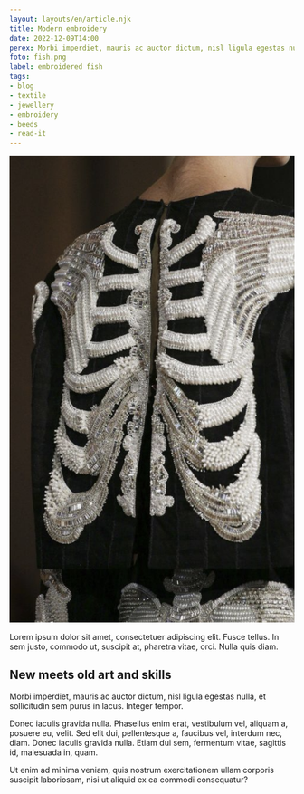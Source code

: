 ```yaml
---
layout: layouts/en/article.njk
title: Modern embroidery
date: 2022-12-09T14:00
perex: Morbi imperdiet, mauris ac auctor dictum, nisl ligula egestas nulla, et sollicitudin sem purus in lacus. Integer tempor.
foto: fish.png
label: embroidered fish
tags: 
- blog
- textile
- jewellery
- embroidery
- beeds
- read-it
---
```

<div class="blog-photo">
<img class="blog-gallery__item" src="/images/skulls/skeleton-sweater.png" alt="skeleton sweater">
</div>

Lorem ipsum dolor sit amet, consectetuer adipiscing elit. Fusce tellus. In sem justo, commodo ut, suscipit at, pharetra vitae, orci. Nulla quis diam.

## New meets old art and skills
 Morbi imperdiet, mauris ac auctor dictum, nisl ligula egestas nulla, et sollicitudin sem purus in lacus. Integer tempor. 
 
 Donec iaculis gravida nulla. Phasellus enim erat, vestibulum vel, aliquam a, posuere eu, velit. Sed elit dui, pellentesque a, faucibus vel, interdum nec, diam. Donec iaculis gravida nulla. Etiam dui sem, fermentum vitae, sagittis id, malesuada in, quam. 
 
 Ut enim ad minima veniam, quis nostrum exercitationem ullam corporis suscipit laboriosam, nisi ut aliquid ex ea commodi consequatur? 
 
 